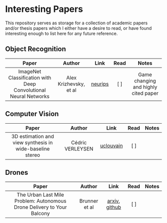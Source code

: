 # Interesting Papers

This repository serves as storage for a collection of academic papers and/or thesis papers which I either have a desire to read, or have found interesting enough to list here for any future reference.

## Object Recognition

|                           Paper                          	|      Author      	|                                           Link                                          	| Read 	| Notes |
|:--------------------------------------------------------:	|:----------------:	|:---------------------------------------------------------------------------------------:	| :------:| :-----: |
| ImageNet Classification with Deep Convolutional Neural Networks 	| Alex Krizhevsky, et al | [neurips](https://proceedings.neurips.cc/paper/2012/file/c399862d3b9d6b76c8436e924a68c45b-Paper.pdf) 	| [ ]  	|  Game changing and highly cited paper 


## Computer Vision

|                           Paper                          	|      Author      	|                                           Link                                          	| Read | Notes |
|:--------------------------------------------------------:	|:----------------:	|:---------------------------------------------------------------------------------------:	| :------:| :-----: |
| 3D estimation and view synthesis in wide-baseline stereo 	| Cédric VERLEYSEN 	| [uclouvain](https://sites.uclouvain.be/ispgroup/uploads//Main/PHDCVerleysen_thesis.pdf) 	| [ ]  	|   |

## Drones

|                           Paper                          	|      Author      	|                                           Link                                          	| Read | Notes |
|:--------------------------------------------------------:	|:----------------:	|:---------------------------------------------------------------------------------------:	| :------:| :-----: |
| The Urban Last Mile Problem: Autonomous Drone Delivery to Your Balcony 	| Brunner et al 	| [arxiv](https://arxiv.org/abs/1809.08022f), [github](https://github.com/TheRealKaufmann/autonomous-drone) 	| [ ]  	|   |
